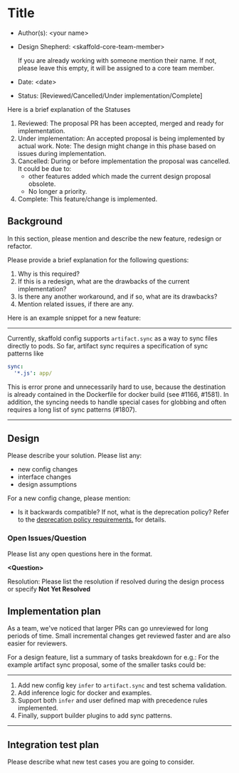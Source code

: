 # Title

* Author(s): \<your name\>
* Design Shepherd: \<skaffold-core-team-member\>

    If you are already working with someone mention their name.
    If not, please leave this empty, it will be assigned to a core team member.
* Date: \<date\>
* Status: [Reviewed/Cancelled/Under implementation/Complete]

Here is a brief explanation of the Statuses

1. Reviewed: The proposal PR has been accepted, merged and ready for
   implementation.
2. Under implementation: An accepted proposal is being implemented by actual work.
   Note: The design might change in this phase based on issues during
   implementation.
3. Cancelled: During or before implementation the proposal was cancelled.
   It could be due to:
   * other features added which made the current design proposal obsolete.
   * No longer a priority.
4. Complete: This feature/change is implemented.

## Background

In this section, please mention and describe the new feature, redesign
or refactor.

Please provide a brief explanation for the following questions:

1. Why is this required?
2. If this is a redesign, what are the drawbacks of the current implementation?
3. Is there any another workaround, and if so, what are its drawbacks?
4. Mention related issues, if there are any.

Here is an example snippet for a new feature:

___
Currently, skaffold config supports `artifact.sync` as a way to sync files
directly to pods. So far, artifact sync requires a specification of sync
patterns like

```yaml
sync:
  '*.js': app/
```

This is error prone and unnecessarily hard to use, because the destination is
already contained in the Dockerfile for docker build (see #1166, #1581).
In addition, the syncing needs to handle special cases for globbing and often
requires a long list of sync patterns (#1807).
___

## Design

Please describe your solution. Please list any:

* new config changes
* interface changes
* design assumptions

For a new config change, please mention:

* Is it backwards compatible? If not, what is the deprecation policy?
  Refer to the [deprecation policy requirements.](./../../deprecation-policy.md#how-do-we-deprecate-things)
  for details.

### Open Issues/Question

Please list any open questions here in the format.

**\<Question\>**

Resolution: Please list the resolution if resolved during the design process or
specify __Not Yet Resolved__

## Implementation plan
As a team, we've noticed that larger PRs can go unreviewed for long periods of
time. Small incremental changes get reviewed faster and are also easier for
reviewers.

For a design feature, list a summary of tasks breakdown for e.g.:
For the example artifact sync proposal, some of the smaller tasks could be:
___

1. Add new config key `infer` to `artifact.sync` and test schema validation.
2. Add inference logic for docker and examples.
3. Support both `infer` and user defined map with precedence rules implemented.
4. Finally, support builder plugins to add sync patterns.

___


## Integration test plan

Please describe what new test cases you are going to consider.
